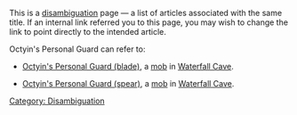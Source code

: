 This is a [disambiguation](:Category:_Disambiguation.md "wikilink") page
— a list of articles associated with the same title. If an internal link
referred you to this page, you may wish to change the link to point
directly to the intended article.

Octyin's Personal Guard can refer to:

-   [Octyin's Personal Guard
    (blade)](Octyin's_Personal_Guard_(blade) "wikilink"), a
    [mob](:Category:_Mobs.md "wikilink") in [Waterfall
    Cave](:Category:_Waterfall_Cave.md "wikilink").

<!-- -->

-   [Octyin's Personal Guard
    (spear)](Octyin's_Personal_Guard_(spear) "wikilink"), a
    [mob](:Category:_Mobs.md "wikilink") in [Waterfall
    Cave](:Category:_Waterfall_Cave.md "wikilink").

[Category: Disambiguation](Category:_Disambiguation "wikilink")
